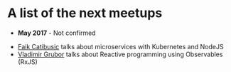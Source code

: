 # A list of the next meetups

- **May 2017** - Not confirmed
 * [Faik Catibusic](https://github.com/thelittlehawk) talks about microservices with Kubernetes and NodeJS
 * [Vladimir Grubor](https://github.com/vgrbr) talks about Reactive programming using Observables (RxJS)

